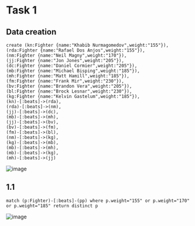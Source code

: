 # Task 1
## Data creation
```
create (kn:Fighter {name:"Khabib Nurmagomedov",weight:"155"}),
(rda:Fighter {name:"Rafael Dos Anjos",weight:"155"}),
(nm:Fighter {name:"Neil Magny",weight:"170"}),
(jj:Fighter {name:"Jon Jones",weight:"205"}),
(dc:Fighter {name:"Daniel Cormier",weight:"205"}),
(mb:Fighter {name:"Michael Bisping",weight:"185"}),
(mh:Fighter {name:"Matt Hamill",weight:"185"}),
(fm:Fighter {name:"Frank Mir",weight:"230"}),
(bv:Fighter {name:"Brandon Vera",weight:"205"}),
(bl:Fighter {name:"Brock Lesnar",weight:"230"}),
(kg:Fighter {name:"Kelvin Gastelum",weight:"185"}),
(kn)-[:beats]->(rda),
(rda)-[:beats]->(nm),
(jj)-[:beats]->(dc),
(mb)-[:beats]->(mh),
(jj)-[:beats]->(bv),
(bv)-[:beats]->(fm),
(fm)-[:beats]->(bl),
(nm)-[:beats]->(kg),
(kg)-[:beats]->(mb),
(mb)-[:beats]->(mh),
(mb)-[:beats]->(kg),
(mh)-[:beats]->(jj)
```
![image](https://user-images.githubusercontent.com/54617201/165946036-fc06f3a9-2fcd-403d-8d96-d7206e35741a.png)

## 1.1
```
match (p:Fighter)-[:beats]-(pp) where p.weight="155" or p.weight="170" or p.weight="185" return distinct p
```
![image](https://user-images.githubusercontent.com/54617201/165946982-48483e83-e33c-491a-98bd-d92e76661370.png)
